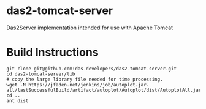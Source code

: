 # das2-tomcat-server
Das2Server implementation intended for use with Apache Tomcat

# Build Instructions
```
git clone git@github.com:das-developers/das2-tomcat-server.git
cd das2-tomcat-server/lib
# copy the large library file needed for time processing.
wget -N https://jfaden.net/jenkins/job/autoplot-jar-all/lastSuccessfulBuild/artifact/autoplot/Autoplot/dist/AutoplotAll.jar
cd ..
ant dist
```

